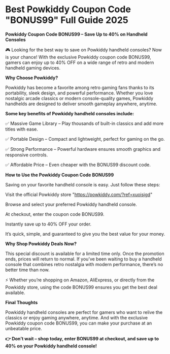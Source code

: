 # Best Powkiddy Coupon Code "BONUS99" Full Guide 2025

**Powkiddy Coupon Code BONUS99 – Save Up to 40% on Handheld Consoles**

🎮 Looking for the best way to save on Powkiddy handheld consoles? Now is your chance! With the exclusive Powkiddy coupon code BONUS99, gamers can enjoy up to 40% OFF on a wide range of retro and modern handheld gaming devices.

**Why Choose Powkiddy?**

Powkiddy has become a favorite among retro gaming fans thanks to its portability, sleek design, and powerful performance. Whether you love nostalgic arcade classics or modern console-quality games, Powkiddy handhelds are designed to deliver smooth gameplay anywhere, anytime.

**Some key benefits of Powkiddy handheld consoles include:**

✅ Massive Game Library – Play thousands of built-in classics and add more titles with ease.

✅ Portable Design – Compact and lightweight, perfect for gaming on the go.

✅ Strong Performance – Powerful hardware ensures smooth graphics and responsive controls.

✅ Affordable Price – Even cheaper with the BONUS99 discount code.

**How to Use the Powkiddy Coupon Code BONUS99**

Saving on your favorite handheld console is easy. Just follow these steps:

Visit the official Powkiddy store "https://powkiddy.com/?ref=xuoisjgd"

Browse and select your preferred Powkiddy handheld console.

At checkout, enter the coupon code BONUS99.

Instantly save up to 40% OFF your order.

It’s quick, simple, and guaranteed to give you the best value for your money.

**Why Shop Powkiddy Deals Now?**

This special discount is available for a limited time only. Once the promotion ends, prices will return to normal. If you’ve been waiting to buy a handheld console that combines retro nostalgia with modern performance, there’s no better time than now.

⚡ Whether you’re shopping on Amazon, AliExpress, or directly from the Powkiddy store, using the code BONUS99 ensures you get the best deal available.

**Final Thoughts**

Powkiddy handheld consoles are perfect for gamers who want to relive the classics or enjoy gaming anywhere, anytime. And with the exclusive Powkiddy coupon code BONUS99, you can make your purchase at an unbeatable price.

**👉 Don’t wait – shop today, enter BONUS99 at checkout, and save up to 40% on your Powkiddy handheld console!**

